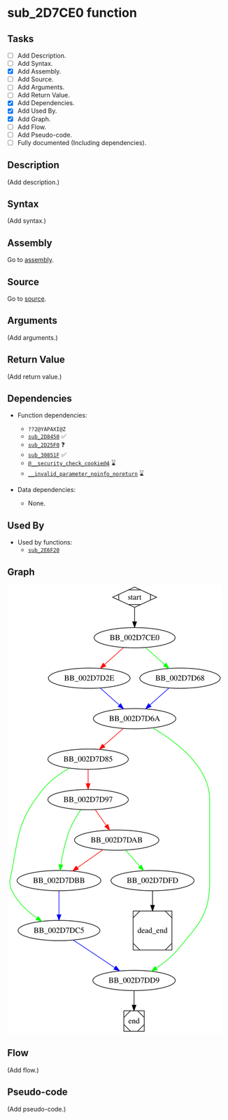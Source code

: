 # sub_2D7CE0 function

## Tasks

- [ ] Add Description.
- [ ] Add Syntax.
- [X] Add Assembly.
- [ ] Add Source.
- [ ] Add Arguments.
- [ ] Add Return Value.
- [X] Add Dependencies.
- [X] Add Used By.
- [X] Add Graph.
- [ ] Add Flow.
- [ ] Add Pseudo-code.
- [ ] Fully documented (Including dependencies).

## Description

(Add description.)

## Syntax

(Add syntax.)

## Assembly

Go to [assembly](../asm/sub_2D7CE0.asm).

## Source

Go to [source](../cc/sub_2D7CE0.cc).

## Arguments

(Add arguments.)

## Return Value

(Add return value.)

## Dependencies

* Function dependencies:
  * `??2@YAPAXI@Z`
  * [`sub_2D8450`](sub_2D8450.md) ✅
  * [`sub_2D25F0`](sub_2D25F0.md) ❓
  * [`sub_30851F`](sub_30851F.md) ✅
  * [`@__security_check_cookie@4`](@__security_check_cookie@4.md) ⌛
  * [`__invalid_parameter_noinfo_noreturn`](__invalid_parameter_noinfo_noreturn.md) ⌛


* Data dependencies:
  * None.

## Used By

* Used by functions:
  * [`sub_2E6F20`](sub_2E6F20.md)

## Graph

![sub_2D7CE0 Graph](../svg/sub_2D7CE0.svg "sub_2D7CE0 Graph")

## Flow

(Add flow.)

## Pseudo-code

(Add pseudo-code.)
